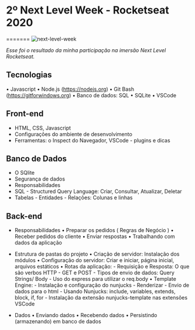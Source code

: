 # 2º Next Level Week - Rocketseat 2020
=======
![next-level-week](https://user-images.githubusercontent.com/54913406/91224329-545ed380-e6f8-11ea-94f3-c3ac94e95fb5.jpg)


*Esse foi o resultado da minha participação na imersão Next Level Rocketseat.*

## Tecnologias
• Javascript
• Node.js (https://nodejs.org)
• Git Bash (https://gitforwindows.org)
• Banco de dados: SQL
• SQLite
• VSCode

## Front-end
 - HTML, CSS, Javascript
 - Configurações do ambiente de desenvolvimento
 - Ferramentas: o Inspect do Navegador, VSCode - plugins e dicas

 ## Banco de Dados
 - O SQlite
 - Segurança de dados
 - Responsabilidades
 - SQL - Structured Query Language: Criar, Consultar, Atualizar, Deletar
 - Tabelas - Entidades - Relações: Colunas e linhas

## Back-end
 - Responsabilidades
    • Preparar os pedidos ( Regras de Negócio )
    • Receber pedidos do cliente
    • Enviar respostas
    • Trabalhando com dados da aplicação

 - Estrutura de pastas do projeto
    • Criação de servidor: Instalação dos módulos
    • Configuração do servidor: Criar e iniciar, página inicial, arquivos estáticos
    • Rotas da aplicação:
        - Requisição e Resposta: O que são verbos HTTP
        - GET e POST
        - Tipos de envio de dados: Query Strings/ Body
        - Uso do express para utilizar o req.body
    • Template Engine:
        - Instalação e configuração do nunjucks
        - Renderizar
        - Envio de dados para o html
        - Usando Nunjucks: include, variables, extends, block, if, for
        - Instalação da extensão nunjucks-template nas extensões VSCode

 - Dados
    • Enviando dados
    • Recebendo dados
    • Persistindo (armazenando) em banco de dados
